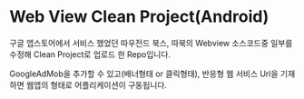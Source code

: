 # Web View Clean Project(Android)

구글 앱스토어에서 서비스 했었던 따우전드 북스, 따북의 Webview 소스코드중 일부를 수정해 Clean Project로 업로드 한 Repo입니다.

GoogleAdMob을 추가할 수 있고(배너형태 or 클릭형태), 반응형 웹 서비스 Url을 기재하면 웹앱의 형태로 어플리케이션이 구동됩니다.
